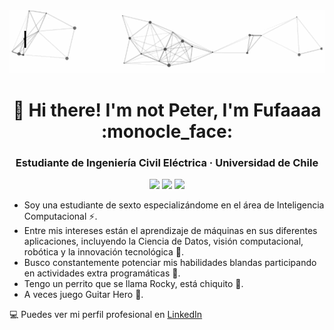 <div align="center">
  <a href="https://pw.is/" target="_blank"><img src="intro.gif" alt="👋 Hi there! I'm Fufaaaa" title="👋 Hi there! I'm Fufaaaa"/></a>
</div>

<h1 align="center">👋 Hi there! I'm not Peter, I'm Fufaaaa :monocle_face:</h1>
<h3 align="center">Estudiante de Ingeniería Civil Eléctrica · Universidad de Chile</h3>

<p align="center">
  <img src="https://img.shields.io/docker/pulls/wilfahrt/gatling-webserver">
  <img src="https://img.shields.io/badge/Digital-Security-green">
  <img src="https://img.shields.io/badge/Public%20Speaker-%F0%9F%94%8A-blue">
</p>

- Soy una estudiante de sexto especializándome en el área de Inteligencia Computacional ⚡. 
- Entre mis intereses están el aprendizaje de máquinas en sus diferentes aplicaciones, incluyendo la Ciencia de Datos, visión computacional, robótica y la innovación tecnológica :rocket:. 
- Busco constantemente potenciar mis habilidades blandas participando en actividades extra programáticas :rainbow:.
- Tengo un perrito que se llama Rocky, está chiquito :dog:.
- A veces juego Guitar Hero :guitar:.


:computer: Puedes ver mi perfil profesional en [LinkedIn](https://www.linkedin.com/in/fabiola-pizarro-fuentes/)








